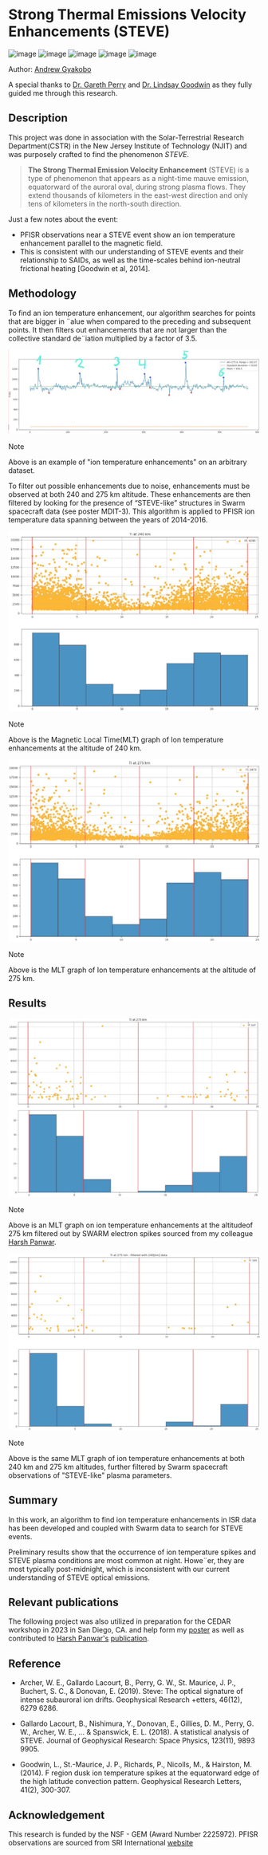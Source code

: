 # Strong Thermal Emissions Velocity Enhancements (STEVE)

![image](https://img.shields.io/badge/Python-FFD43B?style=for-the-badge&logo=python&logoColor=blue)
![image](https://img.shields.io/badge/Numpy-777BB4?style=for-the-badge&logo=numpy&logoColor=white)
![image](https://img.shields.io/badge/Pandas-2C2D72?style=for-the-badge&logo=pandas&logoColor=white)
![image](https://img.shields.io/badge/SciPy-654FF0?style=for-the-badge&logo=SciPy&logoColor=white)
![image](https://img.shields.io/badge/LaTeX-47A141?style=for-the-badge&logo=LaTeX&logoColor=white)

Author: [Andrew Gyakobo](https://github.com/Gyakobo)

A special thanks to [Dr. Gareth Perry](https://www.linkedin.com/in/gareth-perry-3685013a/) and [Dr. Lindsay Goodwin](https://www.linkedin.com/in/lindsay-v-goodwin/) as they fully guided me through this research.

## Description

This project was done in association with the Solar-Terrestrial Research Department(CSTR) in the New Jersey Institute of Technology (NJIT) and was purposely crafted to find the phenomenon *STEVE*.

>**The Strong Thermal Emission Velocity Enhancement** (STEVE) is a type 
of phenomenon that appears as a night-time mauve emission, equatorward of the auroral oval, during strong plasma flows. They extend thousands of kilometers in the east-west direction and only tens of kilometers in the north-south direction.

Just a few notes about the event:
* PFISR observations near a STEVE event show an ion temperature enhancement parallel to the magnetic field.
* This is consistent with our understanding of STEVE events and their relationship to SAIDs, as well as the time-scales behind ion-neutral frictional heating [Goodwin et al, 2014].

## Methodology

To find an ion temperature enhancement, our algorithm searches for points that are bigger in ¨alue when compared to the preceding and subsequent points. It then filters out enhancements that are not larger than the collective standard de¨iation multiplied by a factor of 3.5.

<img src="./assets/methodology_graph.png">

>[!NOTE]
>Above is an example of "ion temperature enhancements" on an arbitrary dataset.

To filter out possible enhancements due to noise, enhancements must be observed at both 240 and 275 km altitude. These enhancements are then filtered by looking for the presence of “STEVE-like” structures in Swarm spacecraft data (see poster MDIT-3). This algorithm is applied to PFISR ion temperature data spanning between the years of 2014-2016.

<img src="./assets/240km.png">

>[!NOTE]
>Above is the Magnetic Local Time(MLT) graph of Ion temperature enhancements at the altitude of 240 km.

<img src="./assets/275km.png">

>[!NOTE]
>Above is the MLT graph of Ion temperature enhancements at the altitude of 275 km.

## Results

<img src="./assets/filtered_275.png">

>[!NOTE]
>Above is an MLT graph on ion temperature enhancements at the altitudeof 275 km filtered out by SWARM electron spikes sourced from my colleague [Harsh Panwar](https://github.com/Harsh-Panwar000). 

<img src="./assets/filtered_240.png">

>[!NOTE]
>Above is the same MLT graph of ion temperature enhancements at both 240 km and 275 km altitudes, further filtered by Swarm spacecraft observations of "STEVE-like" plasma parameters.

## Summary

In this work, an algorithm to find ion temperature enhancements in ISR data has been developed and coupled with Swarm data to search for STEVE events.

Preliminary results show that the occurrence of ion temperature spikes and STEVE plasma conditions are most common at night. Howe¨er, they are most typically post-midnight, which is inconsistent with our current understanding of STEVE optical emissions.


## Relevant publications
The following project was also utilized in preparation for the CEDAR workshop in 2023 in San Diego, CA. and help form my [poster](https://github.com/Gyakobo/STEVE/blob/main/assets/poster.pdf) as well as contributed to [Harsh Panwar's](https://github.com/Harsh-Panwar000) [publication](https://cedarscience.org/sites/default/files/2023-posters/MDIT-3-panwar-harshit-algorithmic-identification.pdf). 

## Reference
* Archer, W. E., Gallardo Lacourt, B., Perry, G. W., St. Maurice, J. P., Buchert, S. C., & Donovan, E. (2019). Steve: The optical signature of intense subauroral ion drifts. Geophysical Research +etters, 46(12), 6279 6286.

* Gallardo Lacourt, B., Nishimura, Y., Donovan, E., Gillies, D. M., Perry, G. W., Archer, W. E., ... & Spanswick, E. L. (2018). A statistical analysis of STEVE. Journal of Geophysical Research: Space Physics, 123(11), 9893 9905.

* Goodwin, L., St.-Maurice, J. P., Richards, P., Nicolls, M., & Hairston, M. (2014). F region dusk ion temperature spikes at the equatorward edge of the high latitude convection pattern. Geophysical Research Letters, 41(2), 300-307.

## Acknowledgement
This research is funded by the NSF - GEM (Award Number 2225972). PFISR observations are sourced from SRI International [website](https://amisr.com/amisr/)
